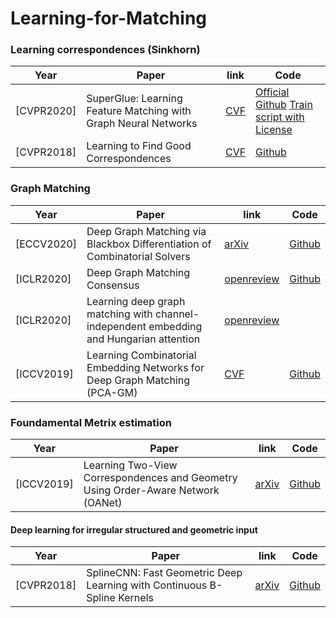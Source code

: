 # Learning-for-Matching

### Learning correspondences (Sinkhorn)

| Year | Paper | link | Code |
| --- | --- | --- | --- |
| [CVPR2020] | SuperGlue: Learning Feature Matching with Graph Neural Networks |[CVF](https://openaccess.thecvf.com/content_CVPR_2020/papers/Sarlin_SuperGlue_Learning_Feature_Matching_With_Graph_Neural_Networks_CVPR_2020_paper.pdf)|[Official Github](https://github.com/magicleap/SuperGluePretrainedNetwork) [Train script with License](https://github.com/HeatherJiaZG/SuperGlue-pytorch)|
| [CVPR2018] | Learning to Find Good Correspondences |  [CVF](https://openaccess.thecvf.com/content_cvpr_2018/papers/Yi_Learning_to_Find_CVPR_2018_paper.pdf)  |  [Github](https://github.com/vcg-uvic/learned-correspondence-release) |

### Graph Matching

| Year | Paper | link | Code |
| --- | --- | --- | --- |
| [ECCV2020] | Deep Graph Matching via Blackbox Differentiation of Combinatorial Solvers | [arXiv](https://arxiv.org/pdf/2003.11657.pdf) |[Github](https://github.com/martius-lab/blackbox-deep-graph-matching)|
| [ICLR2020] | Deep Graph Matching Consensus |[openreview](https://openreview.net/pdf?id=HyeJf1HKvS)|[Github](https://github.com/rusty1s/deep-graph-matching-consensus)  |
| [ICLR2020] | Learning deep graph matching with channel-independent embedding and Hungarian attention  |[openreview](https://openreview.net/forum?id=rJgBd2NYPH)|  |
| [ICCV2019] | Learning Combinatorial Embedding Networks for Deep Graph Matching (PCA-GM) | [CVF](https://openaccess.thecvf.com/content_ICCV_2019/papers/Wang_Learning_Combinatorial_Embedding_Networks_for_Deep_Graph_Matching_ICCV_2019_paper.pdf)  |  [Github](https://github.com/Thinklab-SJTU/PCA-GM) |

### Foundamental Metrix estimation
| Year | Paper | link | Code |
| --- | --- | --- | --- |
| [ICCV2019] | Learning Two-View Correspondences and Geometry Using Order-Aware Network (OANet) | [arXiv](https://arxiv.org/pdf/1908.04964.pdf) |[Github](https://github.com/zjhthu/OANet)|

#### Deep learning for irregular structured and geometric input
| Year | Paper | link | Code |
| --- | --- | --- | --- |
| [CVPR2018] | SplineCNN: Fast Geometric Deep Learning with Continuous B-Spline Kernels  | [arXiv](https://arxiv.org/pdf/1711.08920.pdf) |[Github](https://github.com/rusty1s/pytorch_geometric)|

